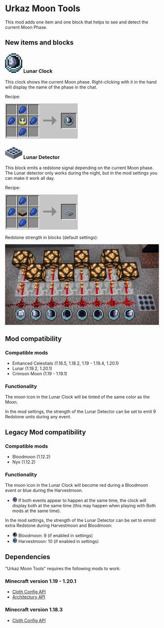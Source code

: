 # Urkaz Moon Tools

This mod adds one item and one block that helps to see and detect the current Moon Phase.

## New items and blocks

### ![Lunar Clock](https://raw.githubusercontent.com/Urkaz/UrkazMoonTools/master/resources/inv_clock.png "Lunar Clock") Lunar Clock

This clock shows the current Moon phase. Right-clicking with it in the hand will display the name of the phase in the chat.

Recipe:

![Lunar Clock](https://raw.githubusercontent.com/Urkaz/UrkazMoonTools/master/resources/recipe_clock.png "Lunar Clock recipe")


### ![Lunar Detector](https://raw.githubusercontent.com/Urkaz/UrkazMoonTools/master/resources/inv_sensor.png "Lunar Detector") Lunar Detector

This block emits a redstone signal depending on the current Moon phase. The Lunar detector only works during the night, but in the mod settings you can make it work all day.

Recipe:

![Lunar Clock](https://raw.githubusercontent.com/Urkaz/UrkazMoonTools/master/resources/recipe_sensor.png "Lunar Detector recipe")

Redstone strength in blocks (default settings):

![](https://raw.githubusercontent.com/Urkaz/UrkazMoonTools/master/resources/help_redstone.png)

## Mod compatibility

### Compatible mods

* Enhanced Celestials (1.16.5, 1.18.2, 1.19 - 1.19.4, 1.20.1)
* Lunar (1.19.2, 1.20.1)
* Crimson Moon (1.19 - 1.19.1)

### Functionality

The moon icon in the Lunar Clock will be tinted of the same color as the Moon.

In the mod settings, the strength of the Lunar Detector can be set to emit 9 Redstone units during any event.


## Legacy Mod compatibility

### Compatible mods

* Bloodmoon (1.12.2)
* Nyx (1.12.2)

### Functionality

The moon icon in the Lunar Clock will become red during a Bloodmoon event or blue during the Harvestmoon.

* ![Bloody harvest](https://raw.githubusercontent.com/Urkaz/UrkazMoonTools/1.12.2/src/main/resources/assets/urkazmoontools/textures/item/moonclock_110.png "Bloody harvest") If both events appear to happen at the same time, the clock will display both at the same time (this may happen when playing with Both mods at the same time).

In the mod settings, the strength of the Lunar Detector can be set to emmit extra Redstone during Harvestmoon and Bloodmoon:

* ![Bloodmoon](https://raw.githubusercontent.com/Urkaz/UrkazMoonTools/1.12.2/src/main/resources/assets/urkazmoontools/textures/item/moonclock_10.png "Bloodmoon") Bloodmoon: 9 (if enabled in settings)
* ![Harvestmoon](https://raw.githubusercontent.com/Urkaz/UrkazMoonTools/1.12.2/src/main/resources/assets/urkazmoontools/textures/item/moonclock_100.png "Harvestmoon") Harvestmoon: 10 (if enabled in settings)

## Dependencies

"Urkaz Moon Tools" requires the following mods to work:

### Minecraft version 1.19 - 1.20.1

* [Cloth Config API](https://www.curseforge.com/minecraft/mc-mods/cloth-config)
* [Architectury API](https://www.curseforge.com/minecraft/mc-mods/architectury-api)

### Minecraft version 1.18.3

* [Cloth Config API](https://www.curseforge.com/minecraft/mc-mods/cloth-config)
